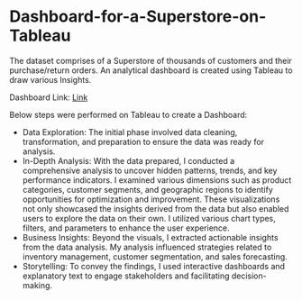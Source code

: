 # Dashboard-for-a-Superstore-on-Tableau
The dataset comprises of a Superstore of thousands of customers and their purchase/return orders. An analytical dashboard is created using Tableau to draw various Insights.<p>

Dashboard Link: <a href="https://public.tableau.com/app/profile/viraj8380/viz/SuperstoreInsightsDashboard_16950683044460/Superstoredashboard" target="_blank">Link</a><p>
Below steps were performed on Tableau to create a Dashboard:<p>
<ul>
<li>Data Exploration: The initial phase involved data cleaning, transformation, and preparation to ensure the data was ready for analysis.</li>
<li>In-Depth Analysis: With the data prepared, I conducted a comprehensive analysis to uncover hidden patterns, trends, and key performance indicators. I examined various dimensions such as product categories, customer segments, and geographic regions to identify opportunities for optimization and improvement. These visualizations not only showcased the insights derived from the data but also enabled users to explore the data on their own. I utilized various chart types, filters, and parameters to enhance the user experience.</li>
<li>Business Insights: Beyond the visuals, I extracted actionable insights from the data analysis. My analysis influenced strategies related to inventory management, customer segmentation, and sales forecasting.</li>
<li>Storytelling: To convey the findings, I used interactive dashboards and explanatory text to engage stakeholders and facilitating decision-making.</li>
</ul>
